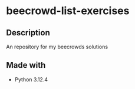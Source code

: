 ﻿# beecrowd-list-exercises

 ## Description
 An repository for my beecrowds solutions

 ## Made with
 - Python 3.12.4
 
